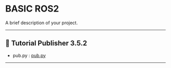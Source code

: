 # BASIC ROS2

A brief description of your project.

---

## 📌 Tutorial Publisher 3.5.2

- pub.py : [pub.py](.src/pubsub_py/pub.py)

---


